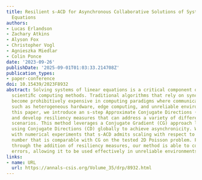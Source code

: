```yaml
---
title: Resilient s-ACD for Asynchronous Collaborative Solutions of Systems of Linear
  Equations
authors:
- Lucas Erlandson
- Zachary Atkins
- Alyson Fox
- Christopher Vogl
- Agnieszka Miedlar
- Colin Ponce
date: '2023-09-26'
publishDate: '2025-09-01T01:03:33.214708Z'
publication_types:
- paper-conference
doi: 10.15439/2023F8932
abstract: Solving systems of linear equations is a critical component of nearly all
  scientiﬁc computing methods. Traditional algorithms that rely on synchronization
  become prohibitively expensive in computing paradigms where communication is costly,
  such as heterogeneous hardware, edge computing, and unreliable environments. In
  this paper, we introduce an s-step Approximate Conjugate Directions (s-ACD) method
  and develop resiliency measures that can address a variety of different data error
  scenarios. This method leverages a Conjugate Gradient (CG) approach locally while
  using Conjugate Directions (CD) globally to achieve asynchronicity. We demonstrate
  with numerical experiments that s-ACD admits scaling with respect to the condition
  number that is comparable with CG on the tested 2D Poisson problem. Furthermore,
  through the addition of resiliency measures, our method is able to cope with data
  errors, allowing it to be used effectively in unreliable environments.
links:
- name: URL
  url: https://annals-csis.org/Volume_35/drp/8932.html
---
```

